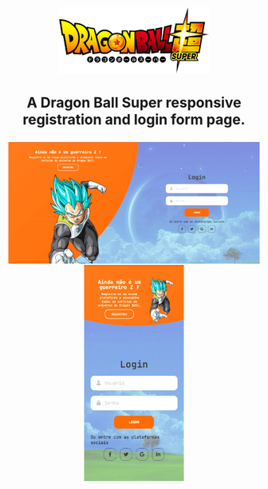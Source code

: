 <div align="center"> <img src="./img/dbsuper.png" width="300px"> </div>

# <p align="center"> A Dragon Ball Super responsive registration and login form page.</p>

<div align="center"> 
  <img src="./img/desktop.gif">
</div>

<div align="center"> 
  <img src="./img/mobile.gif" width="200px">
</div>
